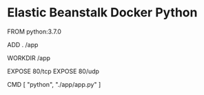# Elastic Beanstalk Docker Python

FROM python:3.7.0

ADD . /app

WORKDIR /app

EXPOSE 80/tcp
EXPOSE 80/udp

CMD [ "python", "./app/app.py" ]
